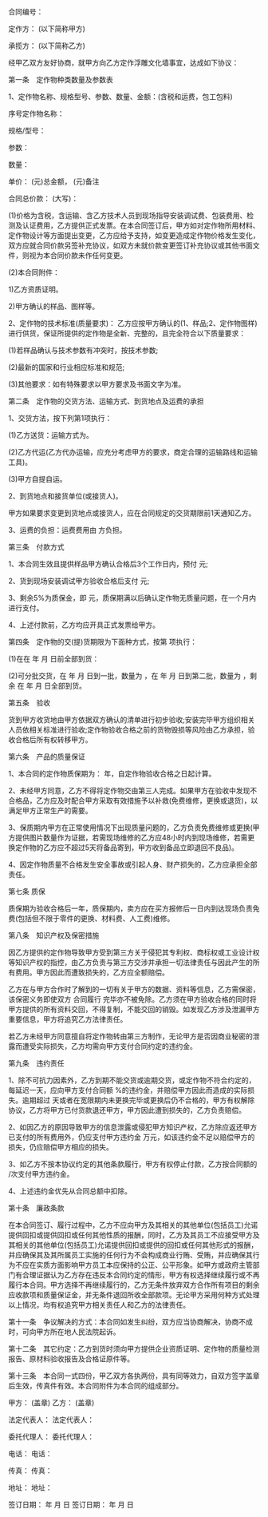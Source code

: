 
 


合同编号：


定作方： (以下简称甲方)


承揽方： (以下简称乙方)


经甲乙双方友好协商，就甲方向乙方定作浮雕文化墙事宜，达成如下协议：


第一条　定作物种类数量及参数表


1、定作物名称、规格型号、参数、数量、金额：(含税和运费，包工包料)


序号定作物名称：


规格/型号：


参数：


数量：


单价：   (元)总金额，  (元)备注


合同总价款：        (大写)：


(1)价格为含税，含运输、含乙方技术人员到现场指导安装调试费、包装费用、检测及认证费用，乙方提供正式发票。在本合同签订后，甲方如对定作物所用材料、定作物设计等方面提出变更，乙方应给予支持，如变更造成定作物价格发生变化，双方应就合同价款另签补充协议，如双方未就价款变更签订补充协议或其他书面文件，则视为本合同价款未作任何变更。


(2)本合同附件：


1)乙方资质证明。


2)甲方确认的样品、图样等。


2、定作物的技术标准(质量要求)： 乙方应按甲方确认的(1、样品;2、定作物图样)进行供货，保证所提供的定作物是全新、完整的，且完全符合以下质量要求：


(1)若样品确认与技术参数有冲突时，按技术参数;


(2)最新的国家和行业相应标准和规范;


(3)其他要求：如有特殊要求以甲方要求及书面文字为准。


第二条　定作物的交货方法、运输方式、到货地点及运费的承担


1、交货方法，按下列第1项执行：


(1)乙方送货：运输方式为。


(2)乙方代运(乙方代办运输，应充分考虑甲方的要求，商定合理的运输路线和运输工具)。


(3)甲方自提自运。


2、到货地点和接货单位(或接货人)。


甲方如果要求变更到货地点或接货人，应在合同规定的交货期限前1天通知乙方。


3、运费的负担：运费费用由   方负担。


第三条　付款方式


1、本合同生效且提供样品甲方确认合格后3个工作日内，预付  元;


2、货到现场安装调试甲方验收合格后支付  元;


3、剩余5%为质保金，即  元，质保期满以后确认定作物无质量问题，在一个月内进行支付。


4、上述付款前，乙方均应开具正式发票给甲方。


第四条　定作物的交(提)货期限为下面种方式，按第 项执行：


(1)在在 年 月 日前全部到货：


(2)可分批交货，在 年 月 日到一批，数量为 ，在 年 月 日到第二批，数量为 ，剩余 在 年 月 日全部到货。


第五条　验收


货到甲方收货地由甲方依据双方确认的清单进行初步验收;安装完毕甲方组织相关人员依相关标准进行验收;定作物验收合格之前的货物毁损等风险由乙方承担，验收合格后所有权转移甲方。


第六条　产品的质量保证


1、本合同的定作物质保期为： 年，自定作物验收合格之日起计算。


2、未经甲方同意，乙方不得将定作物交由第三人完成。如果甲方在验收中发现不合格品，乙方应及时配合甲方采取有效措施予以补救(免费维修，更换或退货)，以满足甲方正常生产的需要。


3、保质期内甲方在正常使用情况下出现质量问题的，乙方负责免费维修或更换(甲方提供图片数量作为证据，若需现场维修的乙方应48小时内到现场维修，若需更换定作物的乙方应不超过5天将备品寄到，甲方收到备品立即退回不良品)。


4、因定作物质量不合格发生安全事故或引起人身、财产损失的，乙方应承担全部责任。


第七条 质保


质保期为验收合格后一年，质保期内，卖方应在买方报修后一日内到达现场负责免费(包括但不限于零件的更换、材料费、人工费)维修。


第八条　知识产权及保密措施


因乙方提供的定作物导致甲方受到第三方关于侵犯其专利权、商标权或工业设计权等知识产权的指控，由乙方负责与第三方交涉并承担一切法律责任与因此产生的所有费用。甲方因此而遭致损失的，乙方应全额赔偿。


乙方在与甲方合作时了解到的一切有关于甲方的数据、资料等信息，乙方需保密，该保密义务即使双方
合同履行
完毕亦不被免除。乙方须在甲方验收合格的同时将甲方提供的所有资料交回，不得复制，不能交回的销毁。如发现乙方涉及泄漏甲方重要信息，甲方将追究乙方法律责任。


若乙方未经甲方同意擅自将定作物转由第三方制作，无论甲方是否因商业秘密的泄露而遭受实际损失，乙方均需向甲方支付合同约定的违约金。


第九条　违约责任


1、除不可抗力因素外，乙方到期不能交货或逾期交货，或定作物不符合约定的，每延迟一天，应向甲方支付合同额  %的违约金，并赔偿甲方因此而造成的实际损失。逾期超过  天或者在宽限期内未更换完毕或更换后仍不合格的，甲方有权解除协议，乙方将甲方已付货款退还甲方，甲方因此遭到损失的，乙方负责赔偿。


2、如因乙方的原因导致甲方的信息泄露或侵犯甲方知识产权，乙方除应返还甲方已支付的所有费用外，仍应支付甲方违约金 万元，如该违约金不足以赔偿甲方的损失，仍应赔偿甲方相应的损失。


3、如乙方不按本协议约定的其他条款履行，甲方有权停止付款，乙方按合同额的 /次支付甲方违约金。


4、上述违约金优先从合同总额中扣除。


第十条　廉政条款


在本合同签订、履行过程中，乙方不应向甲方及其相关的其他单位(包括员工)允诺提供回扣或提供回扣或任何其他性质的报酬，同时，乙方及其员工不应接受甲方及其相关的其他单位(包括员工)允诺提供回扣或提供的回扣或任何其他形式的报酬，并应确保其及其所属员工实施的任何行为不会构成商业行贿、受贿，并应确保其行为不应在实质方面影响甲方员工本应保持的公正、公平形象。如甲方或政府主管部门有合理证据认为乙方存在违反本合同约定的情形，甲方有权选择继续履行或不再履行本合同。甲方选择不再继续履行的，乙方无条件放弃双方合作所有项目的剩余应收款项和质量保证金，并无条件退回所收全部款项。无论甲方采用何种方式处理以上情况，均有权追究甲方相关责任人和乙方的法律责任。


第十一条　争议解决的方式：本合同如发生纠纷，双方应当协商解决，协商不成时，可向甲方所在地人民法院起诉。


第十二条　其它约定：乙方到货时须向甲方提供企业资质证明、定作物的质量检测报告、原材料验收报告及合格证原件等。


第十三条　本合同一式四份，甲乙双方各执两份，具有同等效力，自双方签字盖章后生效，传真件有效。本合同附件为本合同的组成部分。


甲方： (盖章)      乙方： (盖章)


法定代表人：     法定代表人：


委托代理人：     委托代理人：


电话：               电话：


传真：               传真：


地址：               地址：


签订日期： 年 月 日 签订日期： 年 月 日
 


 

 
 
 
 
 
  


  
 

  


  


  
 
 
 
 

